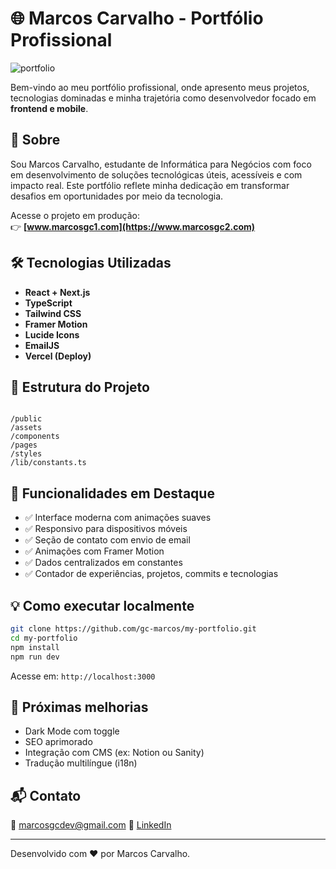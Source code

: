 # 🌐 Marcos Carvalho - Portfólio Profissional

![portfolio](https://github.com/user-attachments/assets/3d8e4f8b-ed12-47bd-8b7c-1d3e74e00a33)


Bem-vindo ao meu portfólio profissional, onde apresento meus projetos, tecnologias dominadas e minha trajetória como desenvolvedor focado em **frontend e mobile**.

## 🚀 Sobre

Sou Marcos Carvalho, estudante de Informática para Negócios com foco em desenvolvimento de soluções tecnológicas úteis, acessíveis e com impacto real. Este portfólio reflete minha dedicação em transformar desafios em oportunidades por meio da tecnologia.

Acesse o projeto em produção:  
👉 **[www.marcosgc1.com](https://www.marcosgc2.com)**

## 🛠️ Tecnologias Utilizadas

- **React + Next.js**
- **TypeScript**
- **Tailwind CSS**
- **Framer Motion**
- **Lucide Icons**
- **EmailJS**
- **Vercel (Deploy)**

## 📁 Estrutura do Projeto

```

/public
/assets
/components
/pages
/styles
/lib/constants.ts

````

## 📸 Funcionalidades em Destaque

- ✅ Interface moderna com animações suaves
- ✅ Responsivo para dispositivos móveis
- ✅ Seção de contato com envio de email
- ✅ Animações com Framer Motion
- ✅ Dados centralizados em constantes
- ✅ Contador de experiências, projetos, commits e tecnologias

## 💡 Como executar localmente

```bash
git clone https://github.com/gc-marcos/my-portfolio.git
cd my-portfolio
npm install
npm run dev
````

Acesse em: `http://localhost:3000`

## 🌱 Próximas melhorias

* Dark Mode com toggle
* SEO aprimorado
* Integração com CMS (ex: Notion ou Sanity)
* Tradução multilíngue (i18n)

## 📬 Contato

📧 [marcosgcdev@gmail.com](mailto:marcosgcdev@gmail.com)
🔗 [LinkedIn](https://www.linkedin.com/in/gcmarcos)

---

Desenvolvido com ❤️ por Marcos Carvalho.
